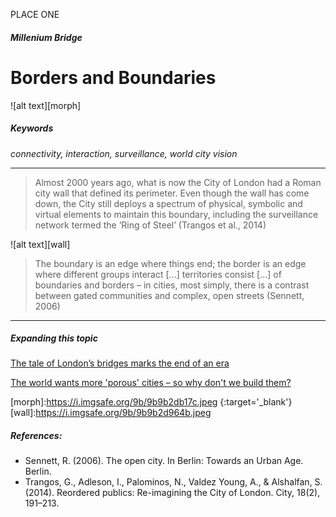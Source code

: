 PLACE ONE
##### Millenium Bridge
# Borders and Boundaries
![alt text][morph]

##### Keywords 
*connectivity, interaction, surveillance, world city vision*
***

> Almost 2000 years ago, what is now the City of London had a Roman city wall that defined its perimeter. 
Even though the wall has come down, the City still deploys a spectrum of physical, symbolic and virtual
elements to maintain this boundary, including the surveillance network termed the ‘Ring of Steel’
(Trangos et al., 2014)

![alt text][wall]

> The boundary is an edge where things end; the border is an edge where different groups interact [...] territories consist 
[...] of boundaries and borders – in cities, most simply, there is a contrast between gated communities and complex, open streets
(Sennett, 2006)

***
##### Expanding this topic
[The tale of London’s bridges marks the end of an era](https://www.ft.com/content/1362ec22-81ca-11e7-a4ce-15b2513cb3ff)

[The world wants more 'porous' cities – so why don't we build them?](https://www.theguardian.com/cities/2015/nov/27/delhi-electronic-market-urbanist-dream)

[morph]:https://i.imgsafe.org/9b/9b9b2db17c.jpeg {:target='_blank'}
[wall]:https://i.imgsafe.org/9b/9b9b2d964b.jpeg

##### References:

- Sennett, R. (2006). The open city. In Berlin: Towards an Urban Age. Berlin.
- Trangos, G., Adleson, I., Palominos, N., Valdez Young, A., & Alshalfan, S. (2014). Reordered publics: Re-imagining the City of London. City, 18(2), 191–213. 
